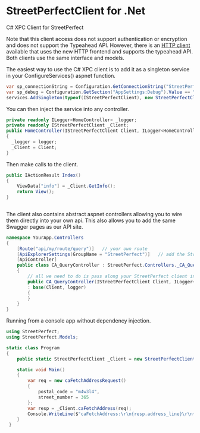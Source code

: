 # StreetPerfectClient for .Net
C# XPC Client for StreetPerfect

Note that this client access does not support authentication or encryption and does not support the Typeahead API.
However, there is an [HTTP client](https://github.com/Postmedia-StreetPerfect/StreetPerfectHttpClientNet) available that uses the new HTTP frontend and supports the typeahead API. Both clients use the same interface and models.

The easiest way to use the C# XPC client is to add it as a singleton service in your ConfigureServices() aspnet function.

```C#
var sp_connectionString = Configuration.GetConnectionString("StreetPerfectServer");
var sp_debug = Configuration.GetSection("AppSettings:Debug").Value == "True";
services.AddSingleton(typeof(IStreetPerfectClient), new StreetPerfectClient(sp_connectionString, sp_debug));
```

You can then inject the service into any controller.

```C#
private readonly ILogger<HomeController> _logger;
private readonly IStreetPerfectClient _Client;
public HomeController(IStreetPerfectClient Client, ILogger<HomeController> logger)
{
  _logger = logger;
  _Client = Client;
}
```

Then make calls to the client.

```C#
public IActionResult Index()
{
    ViewData["info"] = _Client.GetInfo();
    return View();
}
       
```

  
 The client also contains abstract aspnet controllers allowing you to wire them directly into your own api. This also allows you to add the same Swagger pages as our API site.
 
```C#
namespace YourApp.Controllers
{
    [Route("api/my/route/query")]   // your own route
    [ApiExplorerSettings(GroupName = "StreetPerfect")]   // add the StreetPerfect documentation to your own swagger page
    [ApiController]
    public class CA_QueryController : StreetPerfect.Controllers._CA_QueryController
	{
        // all we need to do is pass along your StreetPerfect client instance and a logger
        public CA_QueryController(IStreetPerfectClient Client, ILogger<StreetPerfect.Controllers._CA_QueryController> logger)
        : base(Client, logger)
        {
        }
    }
}
```

Running from a console app without dependency injection.

```C#
using StreetPerfect;
using StreetPerfect.Models;

static class Program
{
    public static StreetPerfectClient _Client = new StreetPerfectClient(StreetPerfectClient.defaulConnectionString, false);

    static void Main()
    {
        var req = new caFetchAddressRequest()
        {
            postal_code = "m4w3l4",
            street_number = 365
        };
        var resp = _Client.caFetchAddress(req);
        Console.WriteLine($"caFetchAddress:\r\n{resp.address_line}\r\n{resp.city}, {resp.province}  {resp.postal_code}");
    }
 }
```

